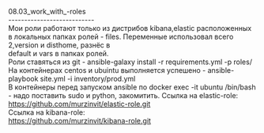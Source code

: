 08.03_work_with_-roles </br>
---------------------------</br>
Мои роли работают только из дистрибов kibana,elastic расположенных в локальных папках ролей - files. Переменные использовал всего 2,version и disthome, разнёс в  </br>
default и vars в папках ролей.</br>
Роли ставяться из git - ansible-galaxy install -r requirements.yml -p roles/</br>
На контейнерах centos и ubuintu выполняется успешено - ansible-playbook site.yml -i inventory/prod.yml</br>
В контейнеры перед запуском ansible по docker exec -it ubuntu /bin/bash - надо поставить sudo и python, закомитить.
Ссылка на elastic-role:</br>
    https://github.com/murzinvit/elastic-role.git</br>
Ссылка на kibana-role:</br>
    https://github.com/murzinvit/kibana-role.git</br>

